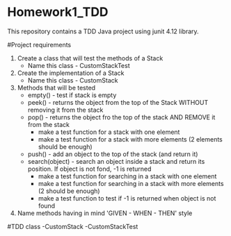 # Homework1_TDD 
This repository contains a TDD Java project using junit 4.12 library.

#Project requirements
1. Create a class that will test the methods of a Stack
   - Name this class - CustomStackTest
2. Create the implementation of a Stack
   - Name this class - CustomStack
3. Methods that will be tested
   - empty() - test if stack is empty 
   - peek() - returns the object from the top of the Stack WITHOUT removing it from the stack
   - pop() - returns the object fro the top of the stack AND REMOVE it from the stack
      - make a test function for a stack with one element 
      - make a test function for a stack with more elements (2 elements should be enough)
   - push() - add an object to the top of the stack (and return it)
   - search(object) - search an object inside a stack and return its position. If object is not fond, -1 is returned
      - make a test function for searching in a stack with one element
      - make a test function for searching in a stack with more elements (2 should be enough)
      - make a test function to test if -1 is returned when object is not found
4. Name methods having in mind 'GIVEN - WHEN - THEN' style

#TDD class
-CustomStack
  -CustomStackTest

